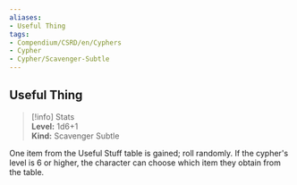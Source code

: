 ```yaml
---
aliases:
- Useful Thing
tags:
- Compendium/CSRD/en/Cyphers
- Cypher
- Cypher/Scavenger-Subtle
---
```


  
## Useful Thing  
>[!info] Stats  
> **Level:** 1d6+1  
> **Kind:** Scavenger Subtle
  
One item from the Useful Stuff table is gained; roll randomly. If the cypher's level is 6 or higher, the character can choose which item they obtain from the table.